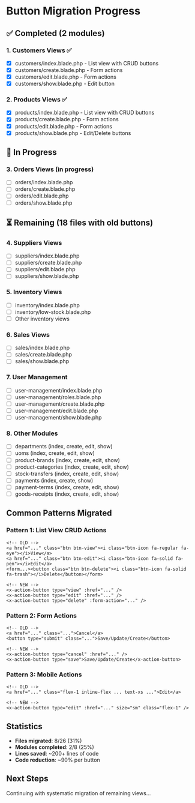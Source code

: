 # Button Migration Progress

## ✅ Completed (2 modules)

### 1. Customers Views ✅
- [x] customers/index.blade.php - List view with CRUD buttons
- [x] customers/create.blade.php - Form actions
- [x] customers/edit.blade.php - Form actions  
- [x] customers/show.blade.php - Edit button

### 2. Products Views ✅
- [x] products/index.blade.php - List view with CRUD buttons
- [x] products/create.blade.php - Form actions
- [x] products/edit.blade.php - Form actions
- [x] products/show.blade.php - Edit/Delete buttons

## 🔄 In Progress

### 3. Orders Views (in progress)
- [ ] orders/index.blade.php
- [ ] orders/create.blade.php
- [ ] orders/edit.blade.php
- [ ] orders/show.blade.php

## ⏳ Remaining (18 files with old buttons)

### 4. Suppliers Views
- [ ] suppliers/index.blade.php
- [ ] suppliers/create.blade.php
- [ ] suppliers/edit.blade.php
- [ ] suppliers/show.blade.php

### 5. Inventory Views
- [ ] inventory/index.blade.php
- [ ] inventory/low-stock.blade.php
- [ ] Other inventory views

### 6. Sales Views
- [ ] sales/index.blade.php
- [ ] sales/create.blade.php
- [ ] sales/show.blade.php

### 7. User Management
- [ ] user-management/index.blade.php
- [ ] user-management/roles.blade.php
- [ ] user-management/create.blade.php
- [ ] user-management/edit.blade.php
- [ ] user-management/show.blade.php

### 8. Other Modules
- [ ] departments (index, create, edit, show)
- [ ] uoms (index, create, edit, show)
- [ ] product-brands (index, create, edit, show)
- [ ] product-categories (index, create, edit, show)
- [ ] stock-transfers (index, create, edit, show)
- [ ] payments (index, create, show)
- [ ] payment-terms (index, create, edit, show)
- [ ] goods-receipts (index, create, edit, show)

## Common Patterns Migrated

### Pattern 1: List View CRUD Actions
```blade
<!-- OLD -->
<a href="..." class="btn btn-view"><i class="btn-icon fa-regular fa-eye"></i>View</a>
<a href="..." class="btn btn-edit"><i class="btn-icon fa-solid fa-pen"></i>Edit</a>
<form...><button class="btn btn-delete"><i class="btn-icon fa-solid fa-trash"></i>Delete</button></form>

<!-- NEW -->
<x-action-button type="view" :href="..." />
<x-action-button type="edit" :href="..." />
<x-action-button type="delete" :form-action="..." />
```

### Pattern 2: Form Actions
```blade
<!-- OLD -->
<a href="..." class="...">Cancel</a>
<button type="submit" class="...">Save/Update/Create</button>

<!-- NEW -->
<x-action-button type="cancel" :href="..." />
<x-action-button type="save">Save/Update/Create</x-action-button>
```

### Pattern 3: Mobile Actions
```blade
<!-- OLD -->
<a href="..." class="flex-1 inline-flex ... text-xs ...">Edit</a>

<!-- NEW -->
<x-action-button type="edit" :href="..." size="sm" class="flex-1" />
```

## Statistics

- **Files migrated**: 8/26 (31%)
- **Modules completed**: 2/8 (25%)
- **Lines saved**: ~200+ lines of code
- **Code reduction**: ~90% per button

## Next Steps

Continuing with systematic migration of remaining views...
